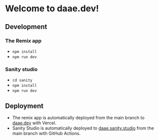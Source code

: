 # Welcome to daae.dev!

## Development

### The Remix app

- `npm install`
- `npm run dev`

### Sanity studio

- `cd sanity`
- `npm install`
- `npm run dev`

## Deployment

- The remix app is automatically deployed from the main branch to [daae.dev](daae.dev) with Vercel.
- Sanity Studio is automatically deployed to [daae.sanity.studio](daae.sanity.studio) from the main branch with GitHub Actions.
